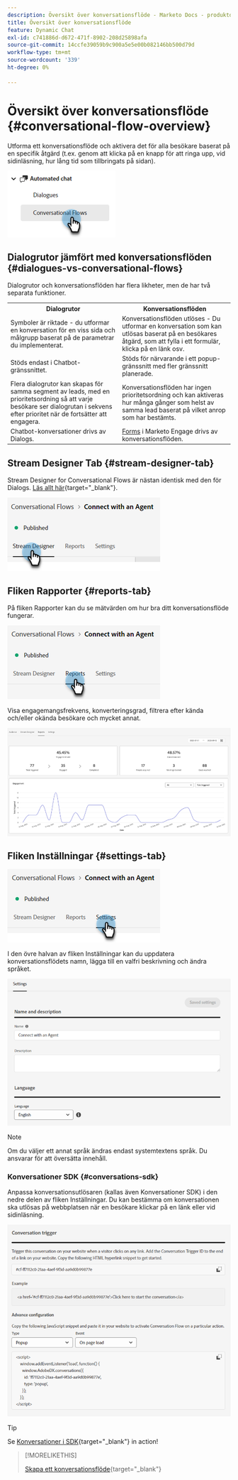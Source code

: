 ```yaml
---
description: Översikt över konversationsflöde - Marketo Docs - produktdokumentation
title: Översikt över konversationsflöde
feature: Dynamic Chat
exl-id: c741886d-d672-471f-8902-208d25898afa
source-git-commit: 14ccfe39059b9c900a5e5e00b082146bb500d79d
workflow-type: tm+mt
source-wordcount: '339'
ht-degree: 0%

---
```


# Översikt över konversationsflöde {#conversational-flow-overview}

Utforma ett konversationsflöde och aktivera det för alla besökare baserat på en specifik åtgärd (t.ex. genom att klicka på en knapp för att ringa upp, vid sidinläsning, hur lång tid som tillbringats på sidan).

![](assets/conversational-flow-overview-1.png)

## Dialogrutor jämfört med konversationsflöden {#dialogues-vs-conversational-flows}

Dialogrutor och konversationsflöden har flera likheter, men de har två separata funktioner.

<table> 
 <tbody> 
  <tr> 
   <th style="width:50%">Dialogrutor</th> 
   <th style="width:50%">Konversationsflöden</th>
  </tr> 
  <tr> 
   <td>Symboler är riktade - du utformar en konversation för en viss sida och målgrupp baserat på de parametrar du implementerat.</td> 
   <td>Konversationsflöden utlöses - Du utformar en konversation som kan utlösas baserat på en besökares åtgärd, som att fylla i ett formulär, klicka på en länk osv.</td>
  </tr>
   <tr> 
   <td>Stöds endast i Chatbot-gränssnittet.</td> 
   <td>Stöds för närvarande i ett popup-gränssnitt med fler gränssnitt planerade.</td>
  </tr>
  </tr>
   <tr> 
   <td>Flera dialogrutor kan skapas för samma segment av leads, med en prioritetsordning så att varje besökare ser dialogrutan i sekvens efter prioritet när de fortsätter att engagera.</td> 
   <td>Konversationsflöden har ingen prioritetsordning och kan aktiveras hur många gånger som helst av samma lead baserat på vilket anrop som har bestämts.</td>
  </tr>
  <tr>
   <td>Chatbot-konversationer drivs av Dialogs.</td>
   <td><a href="/help/marketo/product-docs/demand-generation/dynamic-chat/automated-chat/conversational-flow-settings-for-marketo-engage-forms.md" target="_blank">Forms</a> i Marketo Engage drivs av konversationsflöden.</td>
  </tr>
 </tbody> 
</table>

## Stream Designer Tab {#stream-designer-tab}

Stream Designer for Conversational Flows är nästan identisk med den för Dialogs. [Läs allt här](/help/marketo/product-docs/demand-generation/dynamic-chat/automated-chat/stream-designer.md){target="_blank"}.

![](assets/conversational-flow-overview-2.png)

## Fliken Rapporter {#reports-tab}

På fliken Rapporter kan du se mätvärden om hur bra ditt konversationsflöde fungerar.

![](assets/conversational-flow-overview-3.png)

Visa engagemangsfrekvens, konverteringsgrad, filtrera efter kända och/eller okända besökare och mycket annat.

![](assets/conversational-flow-overview-4.png)

## Fliken Inställningar {#settings-tab}

![](assets/conversational-flow-overview-5.png)

I den övre halvan av fliken Inställningar kan du uppdatera konversationsflödets namn, lägga till en valfri beskrivning och ändra språket.

![](assets/conversational-flow-overview-6.png)

>[!NOTE]
>
>Om du väljer ett annat språk ändras endast systemtextens språk. Du ansvarar för att översätta innehåll.

### Konversationer SDK {#conversations-sdk}

Anpassa konversationsutlösaren (kallas även Konversationer SDK) i den nedre delen av fliken Inställningar. Du kan bestämma om konversationen ska utlösas på webbplatsen när en besökare klickar på en länk eller vid sidinläsning.

![](assets/conversational-flow-overview-7.png)

>[!TIP]
>
>Se [Konversationer i SDK](https://experienceleague.adobe.com/tools/marketo-dynamic-chatbot/conversations-sdk/){target="_blank"} in action!

>[!MORELIKETHIS]
>
>[Skapa ett konversationsflöde](/help/marketo/product-docs/demand-generation/dynamic-chat/automated-chat/create-a-conversational-flow.md){target="_blank"}
